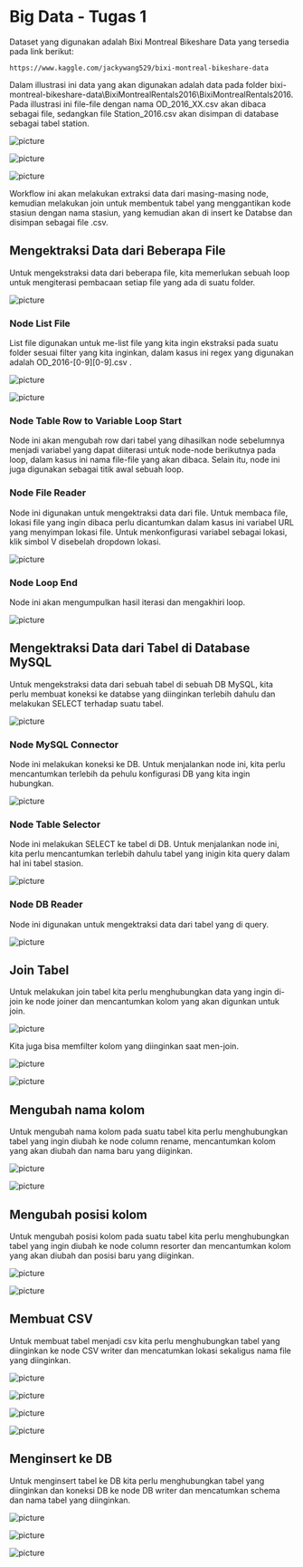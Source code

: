 # Big Data - Tugas 1
Dataset yang digunakan adalah Bixi Montreal Bikeshare Data yang tersedia pada link berikut:

    https://www.kaggle.com/jackywang529/bixi-montreal-bikeshare-data
    
Dalam illustrasi ini data yang akan digunakan adalah data pada folder bixi-montreal-bikeshare-data\BixiMontrealRentals2016\BixiMontrealRentals2016. Pada illustrasi ini file-file dengan nama OD_2016_XX.csv akan dibaca sebagai file, sedangkan file Station_2016.csv akan disimpan di database sebagai tabel station. 

![picture](/img/folder.png)

![picture](/img/csv-cont.png)

![picture](/img/tabel.png)


Workflow ini akan melakukan extraksi data dari masing-masing node, kemudian melakukan join untuk membentuk tabel yang menggantikan kode stasiun dengan nama stasiun, yang kemudian akan di insert ke Databse dan disimpan sebagai file .csv.

## Mengektraksi Data dari Beberapa File

Untuk mengekstraksi data dari beberapa file, kita memerlukan sebuah loop untuk mengiterasi pembacaan setiap file yang ada di suatu folder.

![picture](/img/file-loop.png)


### Node List File
List file digunakan untuk me-list file yang kita ingin ekstraksi pada suatu folder sesuai filter yang kita inginkan, dalam kasus ini regex yang digunakan adalah OD_2016-[0-9][0-9].csv .

![picture](/img/LF-conf.png)


![picture](/img/LF-res.png)



### Node Table Row to Variable Loop Start
Node ini akan mengubah row dari tabel yang dihasilkan node sebelumnya menjadi variabel yang dapat diiterasi untuk node-node berikutnya pada loop, dalam kasus ini nama file-file yang akan dibaca. Selain itu, node ini juga digunakan sebagai titik awal sebuah loop.


### Node File Reader
Node ini digunakan untuk mengektraksi data dari file. Untuk membaca file, lokasi file yang ingin dibaca perlu dicantumkan dalam kasus ini variabel URL yang menyimpan lokasi file. Untuk menkonfigurasi variabel sebagai lokasi, klik simbol V disebelah dropdown lokasi.

![picture](/img/FR-conf.png)


### Node Loop End
Node ini akan mengumpulkan hasil iterasi dan mengakhiri loop.

![picture](/img/LE-res.png)


## Mengektraksi Data dari Tabel di Database MySQL
Untuk mengekstraksi data dari sebuah tabel di sebuah DB MySQL, kita perlu membuat koneksi ke databse yang diinginkan terlebih dahulu dan melakukan SELECT terhadap suatu tabel.

![picture](/img/DB-read.png)


### Node MySQL Connector
Node ini melakukan koneksi ke DB. Untuk menjalankan node ini, kita perlu mencantumkan terlebih da pehulu konfigurasi DB yang kita ingin hubungkan.

![picture](/img/SQL-conf.png)


### Node Table Selector
Node ini melakukan SELECT ke tabel di DB. Untuk menjalankan node ini, kita perlu mencantumkan terlebih dahulu tabel yang inigin kita query dalam hal ini tabel stasion.

![picture](/img/Sel-conf.png)


### Node DB Reader
Node ini digunakan untuk mengektraksi data dari tabel yang di query.

![picture](/img/DR-res.png)

## Join Tabel
Untuk melakukan join tabel kita perlu menghubungkan data yang ingin di-join ke node joiner dan mencantumkan kolom yang akan digunkan untuk join.

![picture](/img/joiner.png)

Kita juga bisa memfilter kolom yang diinginkan saat men-join.


![picture](/img/joiner-filter.png)


![picture](/img/joiner-res.png)


## Mengubah nama kolom
Untuk mengubah nama kolom pada suatu tabel kita perlu menghubungkan tabel yang ingin diubah ke node column rename, mencantumkan kolom yang akan diubah dan nama baru yang diiginkan.

![picture](/img/rename.png)

![picture](/img/rename-conf.png)

## Mengubah posisi kolom
Untuk mengubah posisi kolom pada suatu tabel kita perlu menghubungkan tabel yang ingin diubah ke node column resorter dan mencantumkan kolom yang akan diubah dan posisi baru yang diiginkan.

![picture](/img/resorter.png)

![picture](/img/resorter-conf.png)


## Membuat CSV
Untuk membuat tabel menjadi csv kita perlu menghubungkan tabel yang diinginkan ke node CSV writer dan mencatumkan lokasi sekaligus nama file yang diinginkan.

![picture](/img/csv_writer.png)


![picture](/img/csv_writer-conf.png)


![picture](/img/csv_writer-res.png)


![picture](/img/csv_writer-res2.png)


## Menginsert ke DB
Untuk menginsert tabel ke DB kita perlu menghubungkan tabel yang diinginkan dan koneksi DB ke node DB writer dan mencatumkan schema dan nama tabel yang diinginkan.

![picture](/img/db_writer.png)


![picture](/img/db_writer-conf.png)


![picture](/img/db_writer-res.png)









